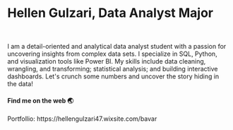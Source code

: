 <h1> Hellen Gulzari, Data Analyst Major </h1>

<br>


I am a detail-oriented and analytical data analyst student with a passion for uncovering insights from complex data sets. I specialize in SQL, Python, and visualization tools like Power BI. My skills include data cleaning, wrangling, and transforming; statistical analysis; and building interactive dashboards. Let's crunch some numbers and uncover the story hiding in the data!


<h4>Find me on the web 🌏</h4>
Portfollio: 
https://hellengulzari47.wixsite.com/bavar

